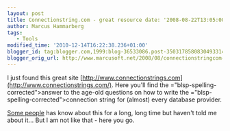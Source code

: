 ```yaml
---
layout: post
title: Connectionstring.com - great resource date: '2008-08-22T13:05:00.001+02:00'
author: Marcus Hammarberg
tags:
   - Tools
modified_time: '2010-12-14T16:22:38.236+01:00'
blogger_id: tag:blogger.com,1999:blog-36533086.post-3503178580830493314
blogger_orig_url: http://www.marcusoft.net/2008/08/connectionstringcom-great-resource.html
---
```


I just found this great site
[http://www.connectionstrings.com](http://www.connectionstrings.com/).
Here you'll find the <span>="blsp-spelling-corrected">answer</span> to the age-old questions
on how to write the <span>="blsp-spelling-corrected">connection string</span> for (almost)
every database provider.

[Some people](http://www.blogger.com/profile/06485708514192583267) has
know about this for a long, long time but haven't told me about it...
But I am not like that - here you go.
